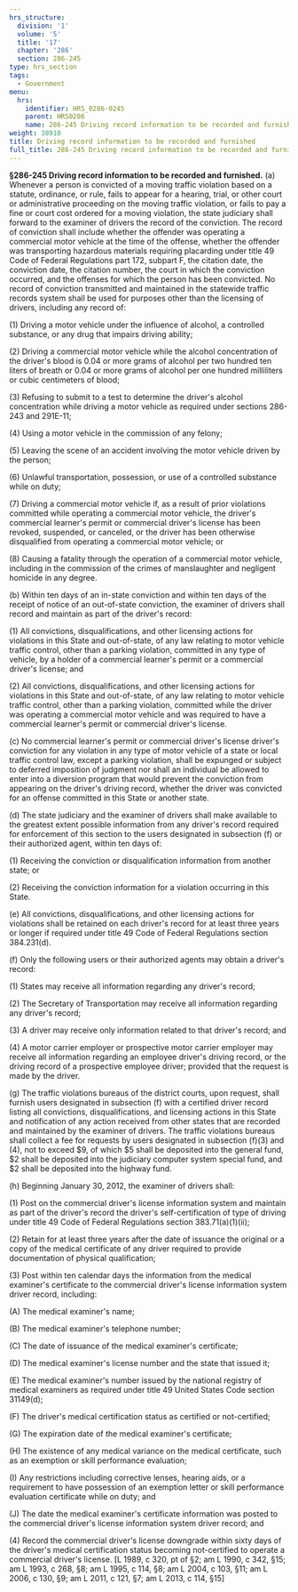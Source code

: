 ```yaml
---
hrs_structure:
  division: '1'
  volume: '5'
  title: '17'
  chapter: '286'
  section: 286-245
type: hrs_section
tags:
  - Government
menu:
  hrs:
    identifier: HRS_0286-0245
    parent: HRS0286
    name: 286-245 Driving record information to be recorded and furnished
weight: 38910
title: Driving record information to be recorded and furnished
full_title: 286-245 Driving record information to be recorded and furnished
---
```

**§286-245 Driving record information to be recorded and furnished.** (a) Whenever a person is convicted of a moving traffic violation based on a statute, ordinance, or rule, fails to appear for a hearing, trial, or other court or administrative proceeding on the moving traffic violation, or fails to pay a fine or court cost ordered for a moving violation, the state judiciary shall forward to the examiner of drivers the record of the conviction. The record of conviction shall include whether the offender was operating a commercial motor vehicle at the time of the offense, whether the offender was transporting hazardous materials requiring placarding under title 49 Code of Federal Regulations part 172, subpart F, the citation date, the conviction date, the citation number, the court in which the conviction occurred, and the offenses for which the person has been convicted. No record of conviction transmitted and maintained in the statewide traffic records system shall be used for purposes other than the licensing of drivers, including any record of:

(1) Driving a motor vehicle under the influence of alcohol, a controlled substance, or any drug that impairs driving ability;

(2) Driving a commercial motor vehicle while the alcohol concentration of the driver's blood is 0.04 or more grams of alcohol per two hundred ten liters of breath or 0.04 or more grams of alcohol per one hundred milliliters or cubic centimeters of blood;

(3) Refusing to submit to a test to determine the driver's alcohol concentration while driving a motor vehicle as required under sections 286-243 and 291E-11;

(4) Using a motor vehicle in the commission of any felony;

(5) Leaving the scene of an accident involving the motor vehicle driven by the person;

(6) Unlawful transportation, possession, or use of a controlled substance while on duty;

(7) Driving a commercial motor vehicle if, as a result of prior violations committed while operating a commercial motor vehicle, the driver's commercial learner's permit or commercial driver's license has been revoked, suspended, or canceled, or the driver has been otherwise disqualified from operating a commercial motor vehicle; or

(8) Causing a fatality through the operation of a commercial motor vehicle, including in the commission of the crimes of manslaughter and negligent homicide in any degree.

(b) Within ten days of an in-state conviction and within ten days of the receipt of notice of an out-of-state conviction, the examiner of drivers shall record and maintain as part of the driver's record:

(1) All convictions, disqualifications, and other licensing actions for violations in this State and out-of-state, of any law relating to motor vehicle traffic control, other than a parking violation, committed in any type of vehicle, by a holder of a commercial learner's permit or a commercial driver's license; and

(2) All convictions, disqualifications, and other licensing actions for violations in this State and out-of-state, of any law relating to motor vehicle traffic control, other than a parking violation, committed while the driver was operating a commercial motor vehicle and was required to have a commercial learner's permit or commercial driver's license.

(c) No commercial learner's permit or commercial driver's license driver's conviction for any violation in any type of motor vehicle of a state or local traffic control law, except a parking violation, shall be expunged or subject to deferred imposition of judgment nor shall an individual be allowed to enter into a diversion program that would prevent the conviction from appearing on the driver's driving record, whether the driver was convicted for an offense committed in this State or another state.

(d) The state judiciary and the examiner of drivers shall make available to the greatest extent possible information from any driver's record required for enforcement of this section to the users designated in subsection (f) or their authorized agent, within ten days of:

(1) Receiving the conviction or disqualification information from another state; or

(2) Receiving the conviction information for a violation occurring in this State.

(e) All convictions, disqualifications, and other licensing actions for violations shall be retained on each driver's record for at least three years or longer if required under title 49 Code of Federal Regulations section 384.231(d).

(f) Only the following users or their authorized agents may obtain a driver's record:

(1) States may receive all information regarding any driver's record;

(2) The Secretary of Transportation may receive all information regarding any driver's record;

(3) A driver may receive only information related to that driver's record; and

(4) A motor carrier employer or prospective motor carrier employer may receive all information regarding an employee driver's driving record, or the driving record of a prospective employee driver; provided that the request is made by the driver.

(g) The traffic violations bureaus of the district courts, upon request, shall furnish users designated in subsection (f) with a certified driver record listing all convictions, disqualifications, and licensing actions in this State and notification of any action received from other states that are recorded and maintained by the examiner of drivers. The traffic violations bureaus shall collect a fee for requests by users designated in subsection (f)(3) and (4), not to exceed $9, of which $5 shall be deposited into the general fund, $2 shall be deposited into the judiciary computer system special fund, and $2 shall be deposited into the highway fund.

(h) Beginning January 30, 2012, the examiner of drivers shall:

(1) Post on the commercial driver's license information system and maintain as part of the driver's record the driver's self-certification of type of driving under title 49 Code of Federal Regulations section 383.71(a)(1)(ii);

(2) Retain for at least three years after the date of issuance the original or a copy of the medical certificate of any driver required to provide documentation of physical qualification;

(3) Post within ten calendar days the information from the medical examiner's certificate to the commercial driver's license information system driver record, including:

(A) The medical examiner's name;

(B) The medical examiner's telephone number;

(C) The date of issuance of the medical examiner's certificate;

(D) The medical examiner's license number and the state that issued it;

(E) The medical examiner's number issued by the national registry of medical examiners as required under title 49 United States Code section 31149(d);

(F) The driver's medical certification status as certified or not-certified;

(G) The expiration date of the medical examiner's certificate;

(H) The existence of any medical variance on the medical certificate, such as an exemption or skill performance evaluation;

(I) Any restrictions including corrective lenses, hearing aids, or a requirement to have possession of an exemption letter or skill performance evaluation certificate while on duty; and

(J) The date the medical examiner's certificate information was posted to the commercial driver's license information system driver record; and

(4) Record the commercial driver's license downgrade within sixty days of the driver's medical certification status becoming not-certified to operate a commercial driver's license. [L 1989, c 320, pt of §2; am L 1990, c 342, §15; am L 1993, c 268, §8; am L 1995, c 114, §8; am L 2004, c 103, §11; am L 2006, c 130, §9; am L 2011, c 121, §7; am L 2013, c 114, §15]
